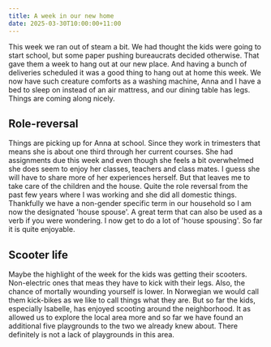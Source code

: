 ```yaml
---
title: A week in our new home
date: 2025-03-30T10:00:00+11:00
---
```

This week we ran out of steam a bit. We had thought the kids were going 
to start school, but some paper pushing bureaucrats decided otherwise. 
That gave them a week to hang out at our new place. And having a 
bunch of deliveries scheduled it was a good thing to hang out at home 
this week. We now have such creature comforts as a washing machine, Anna
 and I have a bed to sleep on instead of an air mattress, and our dining
 table has legs. Things are coming along nicely.

## Role-reversal

Things
 are picking up for Anna at school. Since they work in trimesters that 
means she is about one third through her current courses. She had 
assignments due this week and even though she feels a bit overwhelmed 
she does seem to enjoy her classes, teachers and class mates. I guess 
she will have to share more of her experiences herself. But that leaves 
me to take care of the children and the house. Quite the role reversal 
from the past few years where I was working and she did all domestic 
things. Thankfully we have a non-gender specific term in our household 
so I am now the designated 'house spouse'. A great term that can also be
 used as a verb if you were wondering. I now get to do a lot of 'house 
spousing'. So far it is quite enjoyable.

## Scooter life

Maybe 
the highlight of the week for the kids was getting their scooters. 
Non-electric ones that meas they have to kick with their legs. Also, the
 chance of mortally wounding yourself is lower. In Norwegian we would 
call them kick-bikes as we like to call things what they are. But so far
 the kids, especially Isabelle, has enjoyed scooting around the 
neighborhood. It as allowed us to explore the local area more and so far
 we have found an additional five playgrounds to the two we already knew
 about. There definitely is not a lack of playgrounds in this area.
